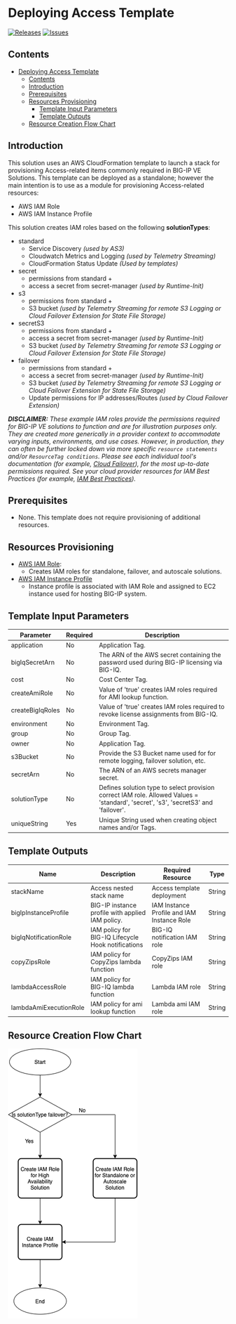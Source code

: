 # Deploying Access Template

[![Releases](https://img.shields.io/github/release/f5networks/f5-aws-cloudformation-v2.svg)](https://github.com/f5networks/f5-aws-cloudformation-v2/releases)
[![Issues](https://img.shields.io/github/issues/f5networks/f5-aws-cloudformation-v2.svg)](https://github.com/f5networks/f5-aws-cloudformation-v2/issues)


## Contents

- [Deploying Access Template](#deploying-access-template)
  - [Contents](#contents)
  - [Introduction](#introduction)
  - [Prerequisites](#prerequisites)
  - [Resources Provisioning](#resources-provisioning)
    - [Template Input Parameters](#template-input-parameters)
    - [Template Outputs](#template-outputs)
  - [Resource Creation Flow Chart](#resource-creation-flow-chart)


## Introduction

This solution uses an AWS CloudFormation template to launch a stack for provisioning Access-related items commonly required in BIG-IP VE Solutions. This template can be deployed as a standalone; however the main intention is to use as a module for provisioning Access-related resources:

  - AWS IAM Role
  - AWS IAM Instance Profile

This solution creates IAM roles based on the following **solutionTypes**:

  - standard
    - Service Discovery *(used by AS3)*
    - Cloudwatch Metrics and Logging *(used by Telemetry Streaming)*
    - CloudFormation Status Update *(Used by templates)*
  - secret
    - permissions from standard +
    - access a secret from secret-manager *(used by Runtime-Init)*
  - s3
    - permissions from standard + 
    - S3 bucket *(used by Telemetry Streaming for remote S3 Logging or Cloud Failover Extension for State File Storage)*
  - secretS3
    - permissions from standard + 
    - access a secret from secret-manager *(used by Runtime-Init)*
    - S3 bucket *(used by Telemetry Streaming for remote S3 Logging or Cloud Failover Extension for State File Storage)*
  - failover
    - permissions from standard + 
    - access a secret from secret-manager *(used by Runtime-Init)*
    - S3 bucket *(used by Telemetry Streaming for remote S3 Logging or Cloud Failover Extension for State File Storage)*
    - Update permissions for IP addresses/Routes *(used by Cloud Failover Extension)*


***DISCLAIMER:*** *These example IAM roles provide the permissions required for BIG-IP VE solutions to function and are for illustration purposes only. They are created more generically in a provider context to accommodate varying inputs, environments, and use cases. However, in production, they can often be further locked down via more specific `resource statements` and/or `ResourceTag conditions`. Please see each individual tool's documentation (for example, [Cloud Failover](https://clouddocs.f5.com/products/extensions/f5-cloud-failover/latest/userguide/aws.html#create-and-assign-an-iam-role)), for the most up-to-date permissions required. See your cloud provider resources for IAM Best Practices (for example, [IAM Best Practices](https://docs.aws.amazon.com/IAM/latest/UserGuide/best-practices.html)).*


## Prerequisites

  - None. This template does not require provisioning of additional resources.
  
  
## Resources Provisioning

  * [AWS IAM Role](https://docs.aws.amazon.com/IAM/latest/UserGuide/id_roles.html):
    - Creates IAM roles for standalone, failover, and autoscale solutions.
  * [AWS IAM Instance Profile](https://docs.aws.amazon.com/IAM/latest/UserGuide/id_roles_use_switch-role-ec2_instance-profiles.html)
    - Instance profile is associated with IAM Role and assigned to EC2 instance used for hosting BIG-IP system.


## Template Input Parameters

| Parameter | Required | Description |
| --- | --- | --- |
| application | No | Application Tag. |
| bigIqSecretArn | No | The ARN of the AWS secret containing the password used during BIG-IP licensing via BIG-IQ. |
| cost | No | Cost Center Tag. |
| createAmiRole | No | Value of 'true' creates IAM roles required for AMI lookup function. |
| createBigIqRoles | No | Value of 'true' creates IAM roles required to revoke license assignments from BIG-IQ. |
| environment | No | Environment Tag. |
| group | No | Group Tag. |
| owner | No | Application Tag. |
| s3Bucket | No | Provide the S3 Bucket name used for for remote logging, failover solution, etc. |
| secretArn | No | The ARN of an AWS secrets manager secret. |
| solutionType| No | Defines solution type to select provision correct IAM role. Allowed Values = 'standard', 'secret', 's3', 'secretS3' and 'failover'. |
| uniqueString | Yes | Unique String used when creating object names and/or Tags. |

## Template Outputs

| Name | Description | Required Resource | Type |
| --- | --- | --- | --- |
| stackName | Access nested stack name | Access template deployment | String |
| bigIpInstanceProfile | BIG-IP instance profile with applied IAM policy.  | IAM Instance Profile and IAM Instance Role | String |
| bigIqNotificationRole | IAM policy for BIG-IQ Lifecycle Hook notifications | BIG-IQ notification IAM role | String |
| copyZipsRole | IAM policy for CopyZips lambda function | CopyZips IAM role | String |
| lambdaAccessRole | IAM policy for BIG-IQ lambda function  | Lambda IAM role | String |
| lambdaAmiExecutionRole| IAM policy for ami lookup function  | Lambda ami IAM role | String |

## Resource Creation Flow Chart

![Resource Creation Flow Chart](../../../images/aws-access-module.png)






